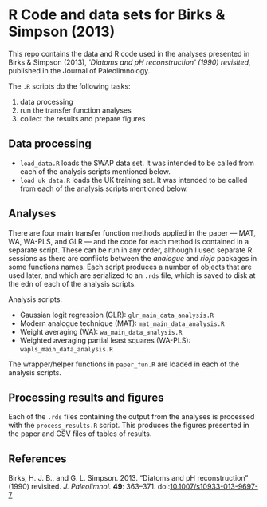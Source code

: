 # R Code and data sets for Birks & Simpson (2013)

This repo contains the data and R code used in the analyses presented in Birks &amp; Simpson (2013), *'Diatoms and pH reconstruction' (1990) revisited*, published in the Journal of Paleolimnology.

The `.R` scripts do the following tasks:

1. data processing
2. run the transfer function analyses
3. collect the results and prepare figures

## Data processing

* `load_data.R` loads the SWAP data set. It was intended to be called from each of the analysis scripts mentioned below.
* `load_uk_data.R` loads the UK training set. It was intended to be called from each of the analysis scripts mentioned below.

## Analyses

There are four main transfer function methods applied in the paper &mdash; MAT, WA, WA-PLS, and GLR &mdash; and the code for each method is contained in a separate script. These can be run in any order, although I used separate R sessions as there are conflicts between the *analogue* and *rioja* packages in some functions names. Each script produces a number of objects that are used later, and which are serialized to an `.rds` file, which is saved to disk at the edn of each of the analysis scripts.

Analysis scripts:

* Gaussian logit regression (GLR): `glr_main_data_analysis.R`
* Modern analogue technique (MAT): `mat_main_data_analysis.R`
* Weight averaging (WA): `wa_main_data_analysis.R`
* Weighted averaging partial least squares (WA-PLS): `wapls_main_data_analysis.R`

The wrapper/helper functions in `paper_fun.R` are loaded in each of the analysis scripts.

## Processing results and figures

Each of the `.rds` files containing the output from the analyses is processed with the `process_results.R` script. This produces the figures presented in the paper and CSV files of tables of results.

## References

Birks, H. J. B., and G. L. Simpson. 2013. “Diatoms and pH reconstruction” (1990) revisited. *J. Paleolimnol.* **49**: 363–371. doi:[10.1007/s10933-013-9697-7](doi.org/10.1007/s10933-013-9697-7)

